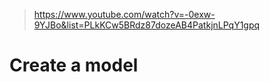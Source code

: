 > https://www.youtube.com/watch?v=-0exw-9YJBo&list=PLkKCw5BRdz87dozeAB4PatkjnLPqY1gpq

# Create a model